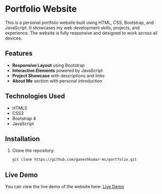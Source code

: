 # Portfolio Website

This is a personal portfolio website built using HTML, CSS, Bootstrap, and JavaScript. It showcases my web development skills, projects, and experience. The website is fully responsive and designed to work across all devices.

## Features
- **Responsive Layout** using Bootstrap
- **Interactive Elements** powered by JavaScript
- **Project Showcase** with descriptions and links
- **About Me** section with personal introduction

## Technologies Used
- HTML5
- CSS3
- Bootstrap 4
- JavaScript

## Installation
1. Clone the repository:
   ```bash
   git clone https://github.com/ganeshkumar-ms/portfolio.git

## Live Demo

You can view the live demo of the website here: [Live Demo](https://popcorn-cine.netlify.app/)
